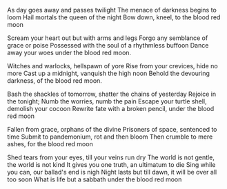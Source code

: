 As day goes away and passes twilight
The menace of darkness begins to loom
Hail mortals the queen of the night
Bow down, kneel, to the blood red moon

Scream your heart out but with arms and legs
Forgo any semblance of grace or poise
Possessed with the soul of a rhythmless buffoon
Dance away your woes under the blood red moon.

Witches and warlocks, hellspawn of yore
Rise from your crevices, hide no more
Cast up a midnight, vanquish the high noon
Behold the devouring darkness, of the blood red moon.

Bash the shackles of tomorrow, shatter the chains of yesterday
Rejoice in the tonight; Numb the worries, numb the pain
Escape your turtle shell, demolish your cocoon
Rewrite fate with a broken pencil, under the blood red moon

Fallen from grace, orphans of the divine
Prisoners of space, sentenced to time
Submit to pandemonium, rot and then bloom
Then crumble to mere ashes, for the blood red moon

Shed tears from your eyes, till your veins run dry
The world is not gentle, the world is not kind
It gives you one truth, an ultimatum to die
Sing while you can, our ballad's end is nigh
Night lasts but till dawn, it will be over all too soon
What is life but a sabbath under the blood red moon